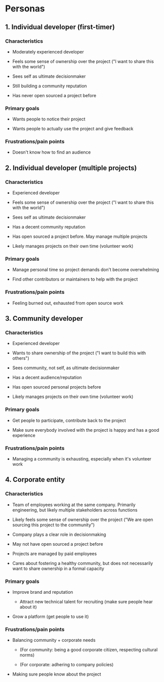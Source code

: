 # Personas

## 1. Individual developer (first-timer)

### Characteristics

- Moderately experienced developer

- Feels some sense of ownership over the project ("I want to share this with the world")

- Sees self as ultimate decisionmaker

- Still building a community reputation

- Has never open sourced a project before

### Primary goals

- Wants people to notice their project

- Wants people to actually use the project and give feedback

### Frustrations/pain points

- Doesn't know how to find an audience

## 2. Individual developer (multiple projects)

### Characteristics

- Experienced developer

- Feels some sense of ownership over the project ("I want to share this with the world")

- Sees self as ultimate decisionmaker

- Has a decent community reputation

- Has open sourced a project before. May manage multiple projects

- Likely manages projects on their own time (volunteer work)

### Primary goals

- Manage personal time so project demands don't become overwhelming

- Find other contributors or maintainers to help with the project

### Frustrations/pain points

- Feeling burned out, exhausted from open source work

## 3. Community developer

### Characteristics

- Experienced developer

- Wants to share ownership of the project ("I want to build this with others")

- Sees community, not self, as ultimate decisionmaker

- Has a decent audience/reputation

- Has open sourced personal projects before

- Likely manages projects on their own time (volunteer work)

### Primary goals

- Get people to participate, contribute back to the project

- Make sure everybody involved with the project is happy and has a good experience

### Frustrations/pain points

- Managing a community is exhausting, especially when it's volunteer work

## 4. Corporate entity

### Characteristics

- Team of employees working at the same company. Primarily engineering, but likely multiple stakeholders across functions

- Likely feels some sense of ownership over the project ("We are open sourcing this project to the community")

- Company plays a clear role in decisionmaking

- May not have open sourced a project before

- Projects are managed by paid employees

- Cares about fostering a healthy community, but does not necessarily want to share ownership in a formal capacity

### Primary goals

- Improve brand and reputation

  - Attract new technical talent for recruiting (make sure people hear about it)

- Grow a platform (get people to use it)

### Frustrations/pain points

- Balancing community + corporate needs

  - (For community: being a good corporate citizen, respecting cultural norms)

  - (For corporate: adhering to company policies)

- Making sure people know about the project
